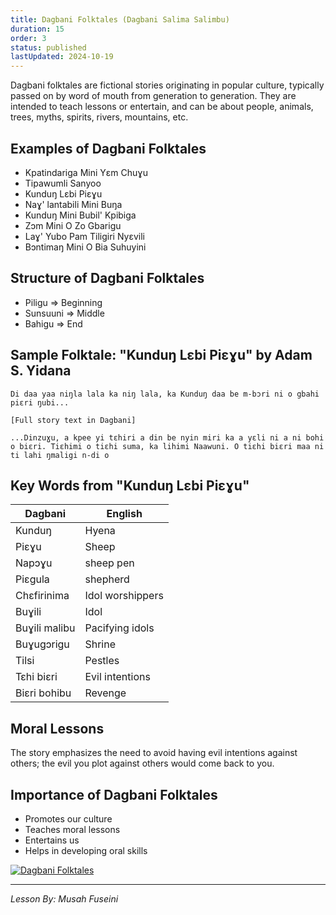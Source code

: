 ```yaml
---
title: Dagbani Folktales (Dagbani Salima Salimbu)
duration: 15
order: 3
status: published
lastUpdated: 2024-10-19
---
```


Dagbani folktales are fictional stories originating in popular culture, typically passed on by word of mouth from generation to generation. They are intended to teach lessons or entertain, and can be about people, animals, trees, myths, spirits, rivers, mountains, etc.

## Examples of Dagbani Folktales
* Kpatindariga Mini Yɛm Chuɣu
* Tipawumli Sanyoo
* Kunduŋ Lɛbi Piɛɣu
* Naɣ' lantabili Mini Buŋa
* Kunduŋ Mini Bubil' Kpibiga
* Zɔm Mini O Zo Gbarigu
* Laɣ' Yubo Pam Tiligiri Nyɛvili
* Bɔntimaŋ Mini O Bia Suhuyini

## Structure of Dagbani Folktales
* Piligu => Beginning
* Sunsuuni => Middle
* Bahigu => End

## Sample Folktale: "Kunduŋ Lɛbi Piɛɣu" by Adam S. Yidana

```
Di daa yaa niŋla lala ka niŋ lala, ka Kunduŋ daa be m-bɔri ni o gbahi piɛri ŋubi...

[Full story text in Dagbani]

...Dinzuɣu, a kpee yi tɛhiri a din be nyin miri ka a yɛli ni a ni bohi o biɛri. Tiɛhimi o tiɛhi suma, ka lihimi Naawuni. O tiɛhi biɛri maa ni ti lahi ŋmaligi n-di o
```

## Key Words from "Kunduŋ Lɛbi Piɛɣu"

| Dagbani | English |
|---------|----------|
| Kunduŋ | Hyena |
| Piɛɣu | Sheep |
| Napɔɣu | sheep pen |
| Piɛgula | shepherd |
| Chɛfirinima | Idol worshippers |
| Buɣili | Idol |
| Buɣili malibu | Pacifying idols |
| Buɣugɔrigu | Shrine |
| Tilsi | Pestles |
| Tɛhi biɛri | Evil intentions |
| Biɛri bohibu | Revenge |

## Moral Lessons
The story emphasizes the need to avoid having evil intentions against others; the evil you plot against others would come back to you.

## Importance of Dagbani Folktales
* Promotes our culture
* Teaches moral lessons
* Entertains us
* Helps in developing oral skills

[![Dagbani Folktales](http://img.youtube.com/vi/GYetfWA08SQ/0.jpg)](http://www.youtube.com/watch?v=GYetfWA08SQ "Dagbani Folktales")

---

*Lesson By: Musah Fuseini*